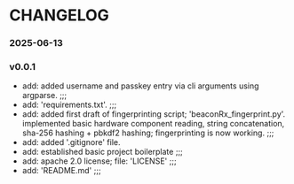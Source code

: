 # CHANGELOG

### 2025-06-13

### v0.0.1

- add: added username and passkey entry via cli arguments using argparse. ;;;
- add: 'requirements.txt'. ;;;
- add: added first draft of fingerprinting script; 'beaconRx_fingerprint.py'. implemented basic hardware component reading, string concatenation, sha-256 hashing + pbkdf2 hashing; fingerprinting is now working. ;;;
- add: added '.gitignore' file. 
- add: established basic project boilerplate ;;;
- add: apache 2.0 license; file: 'LICENSE' ;;;
- add: 'README.md' ;;;